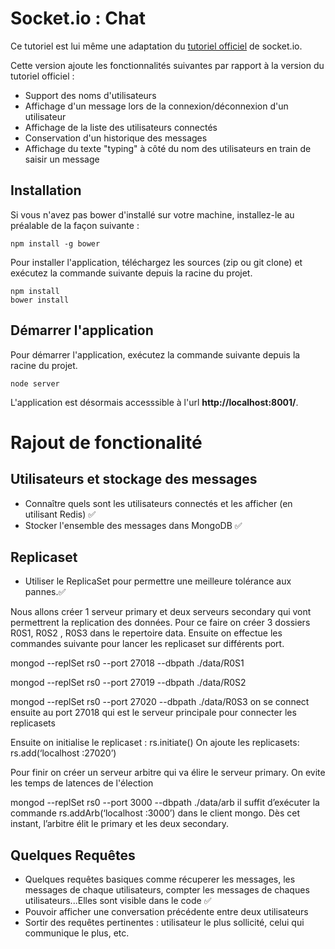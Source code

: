# Socket.io : Chat

Ce tutoriel est lui même une adaptation du [tutoriel officiel](http://socket.io/get-started/chat/) de socket.io.

Cette version ajoute les fonctionnalités suivantes par rapport à la version du tutoriel officiel :

* Support des noms d'utilisateurs
* Affichage d'un message lors de la connexion/déconnexion d'un utilisateur
* Affichage de la liste des utilisateurs connectés
* Conservation d'un historique des messages
* Affichage du texte "typing" à côté du nom des utilisateurs en train de saisir un message


## Installation

Si vous n'avez pas bower d'installé sur votre machine, installez-le au préalable de la façon suivante :
```
npm install -g bower
```

Pour installer l'application, téléchargez les sources (zip ou git clone) et exécutez la commande suivante depuis la racine du projet.
```
npm install
bower install
```

## Démarrer l'application

Pour démarrer l'application, exécutez la commande suivante depuis la racine du projet.
```
node server
```

L'application est désormais accesssible à l'url **http://localhost:8001/**.

# Rajout de fonctionalité
## Utilisateurs et stockage des messages
* Connaître quels sont les utilisateurs connectés et les afficher (en utilisant Redis) :white_check_mark:
* Stocker l'ensemble des messages dans MongoDB :white_check_mark:
## Replicaset
* Utiliser le ReplicaSet pour permettre une meilleure tolérance aux pannes.:white_check_mark:

Nous allons créer 1 serveur primary et deux serveurs secondary qui vont permettrent la replication des données.
Pour ce faire on créer 3 dossiers R0S1, R0S2 , R0S3 dans le repertoire data.
Ensuite on effectue les commandes suivante pour lancer les replicaset sur différents port.

mongod --replSet rs0 --port 27018 --dbpath ./data/R0S1

mongod --replSet rs0 --port 27019 --dbpath ./data/R0S2

mongod --replSet rs0 --port 27020 --dbpath ./data/R0S3
on se connect ensuite au port 27018 qui est le serveur principale pour connecter les replicasets

Ensuite on initialise le replicaset : rs.initiate()
On ajoute les replicasets: rs.add(‘localhost :27020’)

Pour finir on créer un serveur arbitre qui va élire le serveur primary. On evite les temps de latences de l'élection

mongod --replSet rs0 --port 3000 --dbpath ./data/arb
il suffit d’exécuter la commande rs.addArb(‘localhost :3000’) dans le client mongo. Dès cet instant, l’arbitre élit le primary et les deux secondary.

## Quelques Requêtes
* Quelques requêtes basiques comme récuperer les messages, les messages de chaque utilisateurs, compter les messages de chaques utilisateurs...Elles sont visible dans le code  :white_check_mark:
* Pouvoir afficher une conversation précédente entre deux utilisateurs
* Sortir des requêtes pertinentes : utilisateur le plus sollicité, celui qui communique le plus, etc.
